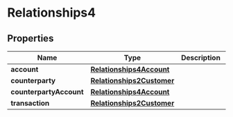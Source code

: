 # Relationships4

## Properties
Name | Type | Description | Notes
------------ | ------------- | ------------- | -------------
**account** | [**Relationships4Account**](Relationships4Account.md) |  |  [optional]
**counterparty** | [**Relationships2Customer**](Relationships2Customer.md) |  |  [optional]
**counterpartyAccount** | [**Relationships4Account**](Relationships4Account.md) |  |  [optional]
**transaction** | [**Relationships2Customer**](Relationships2Customer.md) |  |  [optional]
